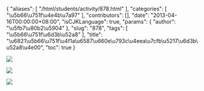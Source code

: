 {
    "aliases": [
        "/html/students/activity/878.html"
    ],
    "categories": [
        "\u5b66\u751f\u4e4b\u7a97"
    ],
    "contributors": [],
    "date": "2013-04-16T00:00:00+08:00",
    "isCJKLanguage": true,
    "params": {
        "author": "\u5fb7\u80b2\u5904"
    },
    "slug": "878",
    "tags": [
        "\u5b66\u751f\u6d3b\u52a8"
    ],
    "title": "\u6821\u5b66\u751f\u4f1a\u6587\u660e\u793c\u4eea\u7cfb\u5217\u6d3b\u52a8\u4e00",
    "toc": true
}

![](https://cdn.tfls.online/mirror/full/f4db581a75ea49ee20de708dbfe751f7e1784436.jpg)




![](https://cdn.tfls.online/mirror/full/19158c7a0546901d61d903e91d81c31d143a64a5.jpg)




![](https://cdn.tfls.online/mirror/full/32ac698bc3fd287ce5a7370d7dce7bf2d5eaaac1.jpg)


